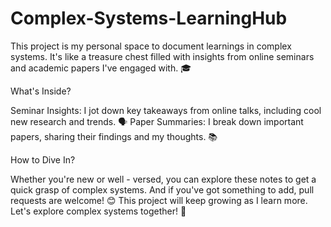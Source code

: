 # Complex-Systems-LearningHub
This project is my personal space to document learnings in complex systems. It's like a treasure chest filled with insights from online seminars and academic papers I've engaged with. 🎓

What's Inside?

Seminar Insights: I jot down key takeaways from online talks, including cool new research and trends. 🗣️
Paper Summaries: I break down important papers, sharing their findings and my thoughts. 📚

How to Dive In?

Whether you're new or well - versed, you can explore these notes to get a quick grasp of complex systems. And if you've got something to add, pull requests are welcome! 😊
This project will keep growing as I learn more. Let's explore complex systems together! 🌟
